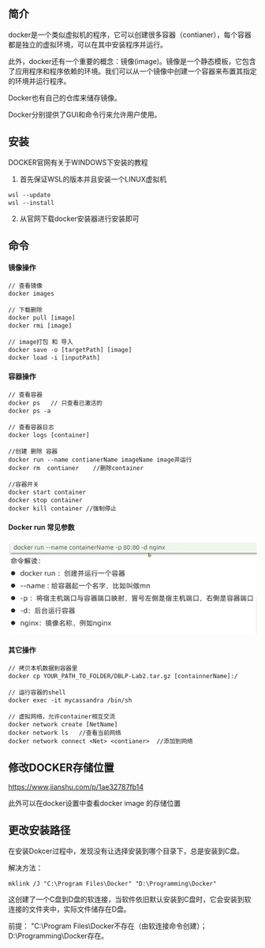 ## 简介
docker是一个类似虚拟机的程序，它可以创建很多容器（contianer），每个容器都是独立的虚拟环境，可以在其中安装程序并运行。

此外，docker还有一个重要的概念：镜像(image)。镜像是一个静态模板，它包含了应用程序和程序依赖的环境。我们可以从一个镜像中创建一个容器来布置其指定的环境并运行程序。

Docker也有自己的仓库来储存镜像。

Docker分别提供了GUI和命令行来允许用户使用。

## 安装

DOCKER官网有关于WINDOWS下安装的教程

1. 首先保证WSL的版本并且安装一个LINUX虚拟机

```
wsl --update    
wsl --install
```

2. 从官网下载docker安装器进行安装即可

## 命令
#### 镜像操作
````
// 查看镜像
docker images

// 下载删除
docker pull [image]
docker rmi [image]

// image打包 和 导入
docker save -o [targetPath] [image]
docker load -i [inputPath]
````

#### 容器操作
````
// 查看容器
docker ps   // 只查看已激活的
docker ps -a

// 查看容器日志
docker logs [container]

//创建 删除 容器
docker run --name contianerName imageName image并运行
docker rm  contianer    //删除container

//容器开关
docker start container
docker stop container
docker kill container //强制停止

````

#### Docker run 常见参数

![Alt text](imgs/dockerRun.png)

#### 其它操作
````
// 拷贝本机数据到容器里
docker cp YOUR_PATH_TO_FOLDER/DBLP-Lab2.tar.gz [containnerName]:/  

// 运行容器的shell
docker exec -it mycassandra /bin/sh

// 虚拟网络，允许container相互交流
docker network create [NetName]
docker network ls   //查看当前网络
docker network connect <Net> <contianer>  //添加到网络

````


## 修改DOCKER存储位置

https://www.jianshu.com/p/1ae32787fb14

此外可以在docker设置中查看docker image 的存储位置

## 更改安装路径
在安装Dokcer过程中，发现没有让选择安装到哪个目录下，总是安装到C盘。

解决方法：
````
mklink /J "C:\Program Files\Docker" "D:\Programming\Docker"
````
这创建了一个C盘到D盘的软连接，当软件依旧默认安装到C盘时，它会安装到软连接的文件夹中，实际文件储存在D盘。

前提： "C:\Program Files\Docker不存在（由软连接命令创建）；D:\Programming\Docker存在。